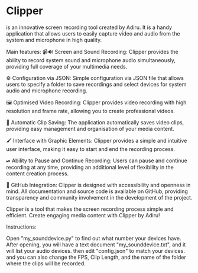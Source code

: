 # Clipper
is an innovative screen recording tool created by Adiru. It is a handy application that allows users to easily capture video and audio from the system and microphone in high quality.

Main features:
📹🔊 Screen and Sound Recording:
Clipper provides the ability to record system sound and microphone audio simultaneously, providing full coverage of your multimedia needs.

⚙️ Configuration via JSON:
Simple configuration via JSON file that allows users to specify a folder to save recordings and select devices for system audio and microphone recording.

🖼 Optimised Video Recording:
Clipper provides video recording with high resolution and frame rate, allowing you to create professional videos.

💾 Automatic Clip Saving:
The application automatically saves video clips, providing easy management and organisation of your media content.

🖌 Interface with Graphic Elements:
Clipper provides a simple and intuitive user interface, making it easy to start and end the recording process.

⏯ Ability to Pause and Continue Recording:
Users can pause and continue recording at any time, providing an additional level of flexibility in the content creation process.

🤖 GitHub Integration:
Clipper is designed with accessibility and openness in mind. All documentation and source code is available on GitHub, providing transparency and community involvement in the development of the project.

Clipper is a tool that makes the screen recording process simple and efficient. Create engaging media content with Clipper by Adiru!

Instructions:

Open "my_sounddevice.py" to find out what number your devices have.
After opening, you will have a text document "my_sounddevice.txt", and it will list your audio devices.
then edit "config.json" to match your devices.
and you can also change the FPS, Clip Length, and the name of the folder where the clips will be recorded.
